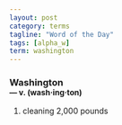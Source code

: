 ```yaml
---
layout: post
category: terms
tagline: "Word of the Day"
tags: [alpha_w]
term: washington
---
```


<h3>Washington<br/> <small>&mdash; v. (wash<span>&middot;</span>ing<span>&middot;</span>ton)</small></h3>
<p><ol><li>cleaning 2,000 pounds</li>
</ol></p>
